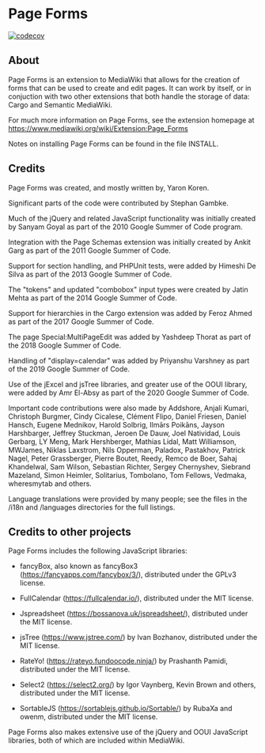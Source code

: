 # Page Forms

[![codecov](https://codecov.io/gh/gesinn-it-pub/mediawiki-extensions-PageForms/branch/master/graph/badge.svg?token=9AYOTTYUA8)](https://codecov.io/gh/gesinn-it-pub/mediawiki-extensions-PageForms)

## About

Page Forms is an extension to MediaWiki that allows for the
creation of forms that can be used to create and edit pages. It can
work by itself, or in conjuction with two other extensions that
both handle the storage of data: Cargo and Semantic MediaWiki.

For much more information on Page Forms, see the extension
homepage at https://www.mediawiki.org/wiki/Extension:Page_Forms

Notes on installing Page Forms can be found in the file INSTALL.

## Credits

Page Forms was created, and mostly written by, Yaron Koren.

Significant parts of the code were contributed by Stephan Gambke.

Much of the jQuery and related JavaScript functionality was initially
created by Sanyam Goyal as part of the 2010 Google Summer of Code
program.

Integration with the Page Schemas extension was initially created by
Ankit Garg as part of the 2011 Google Summer of Code.

Support for section handling, and PHPUnit tests, were added by Himeshi
De Silva as part of the 2013 Google Summer of Code.

The "tokens" and updated "combobox" input types were created by
Jatin Mehta as part of the 2014 Google Summer of Code.

Support for hierarchies in the Cargo extension was added by Feroz
Ahmed as part of the 2017 Google Summer of Code.

The page Special:MultiPageEdit was added by Yashdeep Thorat as part
of the 2018 Google Summer of Code.

Handling of "display=calendar" was added by Priyanshu Varshney as
part of the 2019 Google Summer of Code.

Use of the jExcel and jsTree libraries, and greater use of the
OOUI library, were added by Amr El-Absy as part of the 2020 Google
Summer of Code.

Important code contributions were also made by Addshore, Anjali
Kumari, Christoph Burgmer, Cindy Cicalese, Clément Flipo, Daniel
Friesen, Daniel Hansch, Eugene Mednikov, Harold Solbrig, Ilmārs
Poikāns, Jayson Harshbarger, Jeffrey Stuckman, Jeroen De Dauw,
Joel Natividad, Louis Gerbarg, LY Meng, Mark Hershberger, Mathias
Lidal, Matt Williamson, MWJames, Niklas Laxstrom, Nils Opperman,
Paladox, Pastakhov, Patrick Nagel, Peter Grassberger, Pierre Boutet,
Reedy, Remco de Boer, Sahaj Khandelwal, Sam Wilson, Sebastian
Richter, Sergey Chernyshev, Siebrand Mazeland, Simon Heimler,
Solitarius, Tombolano, Tom Fellows, Vedmaka, wheresmytab and others.

Language translations were provided by many people; see the files in
the /i18n and /languages directories for the full listings.

## Credits to other projects

Page Forms includes the following JavaScript libraries:

* fancyBox, also known as fancyBox3 (https://fancyapps.com/fancybox/3/),
distributed under the GPLv3 license.

* FullCalendar (https://fullcalendar.io/), distributed under the MIT
license.

* Jspreadsheet (https://bossanova.uk/jspreadsheet/), distributed
under the MIT license.

* jsTree (https://www.jstree.com/) by Ivan Bozhanov, distributed under
the MIT license.

* RateYo! (https://rateyo.fundoocode.ninja/) by Prashanth Pamidi,
distributed under the MIT license.

* Select2 (https://select2.org/) by Igor Vaynberg, Kevin Brown and
others, distributed under the MIT license.

* SortableJS (https://sortablejs.github.io/Sortable/) by RubaXa and
owenm, distributed under the MIT license.

Page Forms also makes extensive use of the jQuery and OOUI
JavaScript libraries, both of which are included within MediaWiki.
